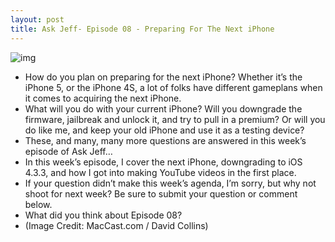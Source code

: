 ```yaml
---
layout: post
title: Ask Jeff- Episode 08 - Preparing For The Next iPhone
---
```

![img](http://media.idownloadblog.com/wp-content/uploads/2011/09/Ask-Jeff-Episode-08.png)
* How do you plan on preparing for the next iPhone? Whether it’s the iPhone 5, or the iPhone 4S, a lot of folks have different gameplans when it comes to acquiring the next iPhone.
* What will you do with your current iPhone? Will you downgrade the firmware, jailbreak and unlock it, and try to pull in a premium? Or will you do like me, and keep your old iPhone and use it as a testing device?
* These, and many, many more questions are answered in this week’s episode of Ask Jeff…
* In this week’s episode, I cover the next iPhone, downgrading to iOS 4.3.3, and how I got into making YouTube videos in the first place.
* If your question didn’t make this week’s agenda, I’m sorry, but why not shoot for next week? Be sure to submit your question or comment below.
* What did you think about Episode 08?
* (Image Credit: MacCast.com / David Collins)

